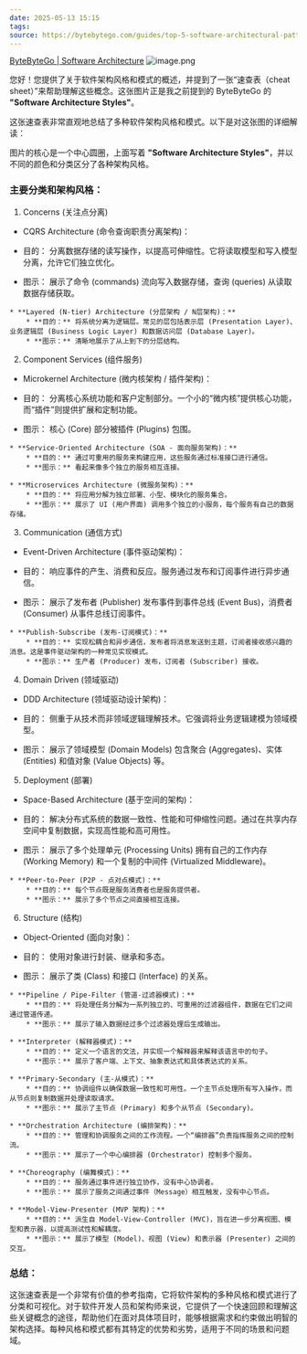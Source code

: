 ```yaml
---
date: 2025-05-13 15:15
tags: 
source: https://bytebytego.com/guides/top-5-software-architectural-patterns/
---
```


[ByteByteGo | Software Architecture](https://bytebytego.com/guides/software-architecture/)
![image.png](https://cdn.jsdelivr.net/gh/duanbiao2000/BlogGallery@main/picutre/20250513151748340.png)

您好！您提供了关于软件架构风格和模式的概述，并提到了一张“速查表（cheat sheet）”来帮助理解这些概念。这张图片正是我之前提到的 ByteByteGo 的 **"Software Architecture Styles"**。

这张速查表非常直观地总结了多种软件架构风格和模式。以下是对这张图的详细解读：

图片的核心是一个中心圆圈，上面写着 **"Software Architecture Styles"**，并以不同的颜色和分类区分了各种架构风格。

### 主要分类和架构风格：

1. Concerns (关注点分离)

- CQRS Architecture (命令查询职责分离架构)：

- 目的： 分离数据存储的读写操作，以提高可伸缩性。它将读取模型和写入模型分离，允许它们独立优化。

- 图示： 展示了命令 (commands) 流向写入数据存储，查询 (queries) 从读取数据存储获取。

```
* **Layered (N-tier) Architecture (分层架构 / N层架构)：**
    * **目的：** 将系统分离为逻辑层。常见的层包括表示层 (Presentation Layer)、业务逻辑层 (Business Logic Layer) 和数据访问层 (Database Layer)。
    * **图示：** 清晰地展示了从上到下的分层结构。
```

2. Component Services (组件服务)

- Microkernel Architecture (微内核架构 / 插件架构)：

- 目的： 分离核心系统功能和客户定制部分。一个小的“微内核”提供核心功能，而“插件”则提供扩展和定制功能。

- 图示： 核心 (Core) 部分被插件 (Plugins) 包围。

```
* **Service-Oriented Architecture (SOA - 面向服务架构)：**
    * **目的：** 通过可重用的服务来构建应用，这些服务通过标准接口进行通信。
    * **图示：** 看起来像多个独立的服务相互连接。

* **Microservices Architecture (微服务架构)：**
    * **目的：** 将应用分解为独立部署、小型、模块化的服务集合。
    * **图示：** 展示了 UI (用户界面) 调用多个独立的小服务，每个服务有自己的数据存储。
```

3. Communication (通信方式)

- Event-Driven Architecture (事件驱动架构)：

- 目的： 响应事件的产生、消费和反应。服务通过发布和订阅事件进行异步通信。

- 图示： 展示了发布者 (Publisher) 发布事件到事件总线 (Event Bus)，消费者 (Consumer) 从事件总线订阅事件。

```
* **Publish-Subscribe (发布-订阅模式)：**
    * **目的：** 实现松耦合和异步通信，发布者将消息发送到主题，订阅者接收感兴趣的消息。这是事件驱动架构的一种常见实现模式。
    * **图示：** 生产者 (Producer) 发布，订阅者 (Subscriber) 接收。
```

4. Domain Driven (领域驱动)

- DDD Architecture (领域驱动设计架构)：

- 目的： 侧重于从技术而非领域逻辑理解技术。它强调将业务逻辑建模为领域模型。

- 图示： 展示了领域模型 (Domain Models) 包含聚合 (Aggregates)、实体 (Entities) 和值对象 (Value Objects) 等。

5. Deployment (部署)

- Space-Based Architecture (基于空间的架构)：

- 目的： 解决分布式系统的数据一致性、性能和可伸缩性问题。通过在共享内存空间中复制数据，实现高性能和高可用性。

- 图示： 展示了多个处理单元 (Processing Units) 拥有自己的工作内存 (Working Memory) 和一个复制的中间件 (Virtualized Middleware)。

```
* **Peer-to-Peer (P2P - 点对点模式)：**
    * **目的：** 每个节点既是服务消费者也是服务提供者。
    * **图示：** 展示了多个节点之间直接相互连接。
```

6. Structure (结构)

- Object-Oriented (面向对象)：

- 目的： 使用对象进行封装、继承和多态。

- 图示： 展示了类 (Class) 和接口 (Interface) 的关系。

```
* **Pipeline / Pipe-Filter (管道-过滤器模式)：**
    * **目的：** 将处理任务分解为一系列独立的、可重用的过滤器组件，数据在它们之间通过管道传递。
    * **图示：** 展示了输入数据经过多个过滤器处理后生成输出。

* **Interpreter (解释器模式)：**
    * **目的：** 定义一个语言的文法，并实现一个解释器来解释该语言中的句子。
    * **图示：** 展示了客户端、上下文、抽象表达式和具体表达式的关系。

* **Primary-Secondary (主-从模式)：**
    * **目的：** 协调组件以确保数据一致性和可用性。一个主节点处理所有写入操作，而从节点则复制数据并处理读取请求。
    * **图示：** 展示了主节点 (Primary) 和多个从节点 (Secondary)。

* **Orchestration Architecture (编排架构)：**
    * **目的：** 管理和协调服务之间的工作流程。一个“编排器”负责指挥服务之间的控制流。
    * **图示：** 展示了一个中心编排器 (Orchestrator) 控制多个服务。

* **Choreography (编舞模式)：**
    * **目的：** 服务通过事件进行独立协作，没有中心协调者。
    * **图示：** 展示了服务之间通过事件（Message）相互触发，没有中心节点。

* **Model-View-Presenter (MVP 架构)：**
    * **目的：** 派生自 Model-View-Controller (MVC)，旨在进一步分离视图、模型和表示器，以提高测试性和解耦度。
    * **图示：** 展示了模型 (Model)、视图 (View) 和表示器 (Presenter) 之间的交互。
```

### 总结：

这张速查表是一个非常有价值的参考指南，它将软件架构的多种风格和模式进行了分类和可视化。对于软件开发人员和架构师来说，它提供了一个快速回顾和理解这些关键概念的途径，帮助他们在面对具体项目时，能够根据需求和约束做出明智的架构选择。每种风格和模式都有其特定的优势和劣势，适用于不同的场景和问题域。
